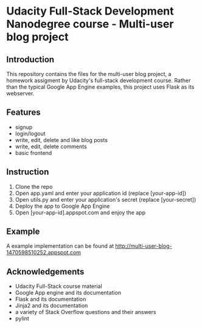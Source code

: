 # Udacity Full-Stack Development Nanodegree course - Multi-user blog project
## Introduction
This repository contains the files for the multi-user blog project, a homework assigment by Udacity's full-stack development course. Rather than the typical Google App Engine examples, this project uses Flask as its webserver.

## Features
- signup
- login/logout
- write, edit, delete and like blog posts
- write, edit, delete comments
- basic frontend

## Instruction
1. Clone the repo
2. Open app.yaml and enter your application id (replace [your-app-id])
3. Open utils.py and enter your application's secret (replace [your-secret])
4. Deploy the app to Google App Engine
5. Open [your-app-id].appspot.com and enjoy the app

## Example
A example implementation can be found at http://multi-user-blog-1470598510252.appspot.com

## Acknowledgements
- Udacity Full-Stack course material
- Google App engine and its documentation
- Flask and its documentation
- Jinja2 and its documentation
- a variety of Stack Overflow questions and their answers
- pylint
